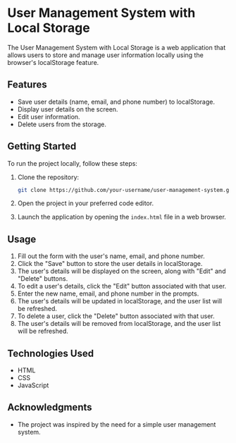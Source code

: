 

# User Management System with Local Storage

The User Management System with Local Storage is a web application that allows users to store and manage user information locally using the browser's localStorage feature.

## Features

- Save user details (name, email, and phone number) to localStorage.
- Display user details on the screen.
- Edit user information.
- Delete users from the storage.

## Getting Started

To run the project locally, follow these steps:

1. Clone the repository:

   ```bash
   git clone https://github.com/your-username/user-management-system.git
   ```

2. Open the project in your preferred code editor.

3. Launch the application by opening the `index.html` file in a web browser.

## Usage

1. Fill out the form with the user's name, email, and phone number.
2. Click the "Save" button to store the user details in localStorage.
3. The user's details will be displayed on the screen, along with "Edit" and "Delete" buttons.
4. To edit a user's details, click the "Edit" button associated with that user.
5. Enter the new name, email, and phone number in the prompts.
6. The user's details will be updated in localStorage, and the user list will be refreshed.
7. To delete a user, click the "Delete" button associated with that user.
8. The user's details will be removed from localStorage, and the user list will be refreshed.

## Technologies Used

- HTML
- CSS
- JavaScript


## Acknowledgments

- The project was inspired by the need for a simple user management system.
